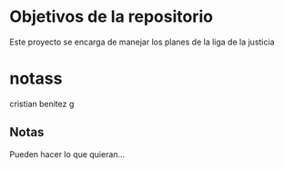 # Objetivos de la repositorio

Este proyecto se encarga de manejar los planes de la liga de la justicia

# notass
cristian benitez g
## Notas
Pueden hacer lo que quieran...
